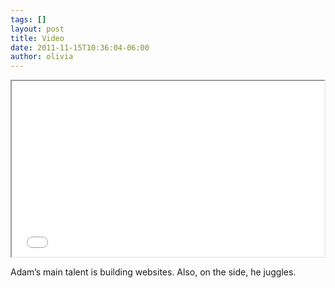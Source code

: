 ```yaml
---
tags: []
layout: post
title: Video
date: 2011-11-15T10:36:04-06:00
author: olivia
---
```


<iframe src="//player.vimeo.com/video/32148231" width="500" height="281" webkitallowfullscreen mozallowfullscreen allowfullscreen></iframe>

Adam’s main talent is building websites. Also, on the side, he juggles.
